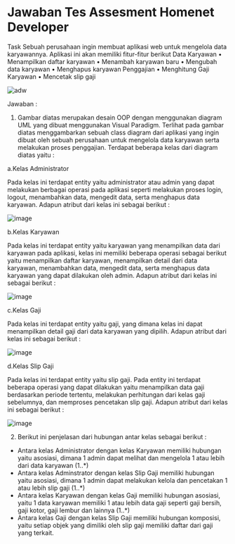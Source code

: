 # Jawaban Tes Assesment Homenet Developer

Task
Sebuah perusahaan ingin membuat aplikasi web untuk mengelola data karyawannya. Aplikasi ini akan memiliki fitur-fitur berikut
Data Karyawan
•	Menampilkan daftar karyawan
•	Menambah karyawan baru
•	Mengubah data karyawan
•	Menghapus karyawan
Penggajian
•	Menghitung Gaji Karyawan
•	Mencetak slip gaji

![adw](https://github.com/DwinSky/jawabanassesmenttest-homenet-dev/assets/113435712/2cf519e2-a7f7-4fed-99d8-78941205f02b)


Jawaban :
 
1. Gambar diatas merupakan desain OOP dengan menggunakan diagram UML yang dibuat menggunakan Visual Paradigm.
Terlihat pada gambar diatas menggambarkan sebuah class diagram dari aplikasi yang ingin dibuat oleh sebuah perusahaan untuk mengelola data karyawan serta melakukan proses penggajian.
Terdapat beberapa kelas dari diagram diatas yaitu :

a.Kelas Administrator

Pada kelas ini terdapat entity yaitu administrator atau admin yang dapat melakukan berbagai operasi pada aplikasi seperti melakukan proses login, logout, menambahkan data, mengedit data, serta menghapus data karyawan. Adapun atribut dari kelas ini sebagai berikut :

![image](https://github.com/DwinSky/jawabanassesmenttest-homenet-dev/assets/113435712/495735b8-4f93-403d-aeb1-2fac6f12a7a4)

b.Kelas Karyawan

Pada kelas ini terdapat entity yaitu karyawan yang menampilkan data dari karyawan pada aplikasi, kelas ini memiliki beberapa operasi sebagai berikut yaitu menampilkan daftar karyawan, menampilkan detail dari data karyawan, menambahkan data, mengedit data, serta menghapus data karyawan yang dapat dilakukan oleh admin. Adapun atribut dari kelas ini sebagai berikut :

![image](https://github.com/DwinSky/jawabanassesmenttest-homenet-dev/assets/113435712/2c8f39aa-98cf-4df2-a74b-a7d696c09d79)

c.Kelas Gaji

Pada kelas ini terdapat entity yaitu gaji, yang dimana kelas ini dapat menampilkan detail gaji dari data karyawan yang dipilih. Adapun atribut dari kelas ini sebagai berikut :

![image](https://github.com/DwinSky/jawabanassesmenttest-homenet-dev/assets/113435712/556bf14b-6553-43d1-b524-74bb18570c3b)

d.Kelas Slip Gaji

Pada kelas ini terdapat entity yaitu slip gaji. Pada entity ini terdapat beberapa operasi yang dapat dilakukan yaitu menampilkan data gaji berdasarkan periode tertentu, melakukan perhitungan dari kelas gaji sebelumnya, dan memproses pencetakan slip gaji. Adapun atribut dari kelas ini sebagai berikut :

![image](https://github.com/DwinSky/jawabanassesmenttest-homenet-dev/assets/113435712/5d6b92d4-afe7-489f-b93c-a2612ce24ced)

2. Berikut ini penjelasan dari hubungan antar kelas sebagai berikut :
- Antara kelas Administrator dengan kelas Karyawan memiliki hubungan yaitu asosiasi, dimana 1 admin dapat melihat dan mengelola 1 atau lebih dari data karyawan (1..*)
- Antara kelas Adminstrator dengan kelas Slip Gaji memiliki hubungan yaitu asosiasi, dimana 1 admin dapat melakukan kelola dan pencetakan 1 atau lebih slip gaji (1..*)
- Antara kelas Karyawan dengan kelas Gaji memiliki hubungan asosiasi, yaitu 1 data karyawan memiliki 1 atau lebih data gaji seperti gaji bersih, gaji kotor, gaji lembur dan lainnya (1..*)
- Antara kelas Gaji dengan kelas Slip Gaji memiliki hubungan komposisi, yaitu setiap objek yang dimiliki oleh slip gaji memiliki daftar dari gaji yang terkait.

